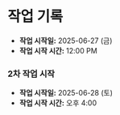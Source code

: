 # 작업 기록

- **작업 시작일:** 2025-06-27 (금)
- **작업 시작 시간:** 12:00 PM

### 2차 작업 시작

- **작업 시작일:** 2025-06-28 (토)
- **작업 시작 시간:** 오후 4:00
